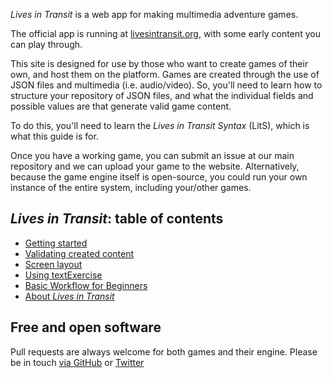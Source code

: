 *Lives in Transit* is a web app for making multimedia adventure games.

The official app is running at [livesintransit.org](https://livesintransit.org), with some early content you can play through.

This site is designed for use by those who want to create games of their own, and host them on the platform. Games are created through the use of JSON files and multimedia (i.e. audio/video). So, you'll need to learn how to structure your repository of JSON files, and what the individual fields and possible values are that generate valid game content.

To do this, you'll need to learn the *Lives in Transit Syntax* (LitS), which is what this guide is for.

Once you have a working game, you can submit an issue at our main repository and we can upload your game to the website. Alternatively, because the game engine itself is open-source, you could run your own instance of the entire system, including your/other games.

## *Lives in Transit*: table of contents

- [Getting started](start.md)
- [Validating created content](validation.md)
- [Screen layout](layout.md)
- [Using textExercise](textexercise.md)
- [Basic Workflow for Beginners](workflows.md)
- [About *Lives in Transit*](about.md)

## Free and open software

Pull requests are always welcome for both games and their engine. Please be in touch [via GitHub](https://github.com/uzh/marugoto) or [Twitter](https://twitter.com/transitlives)
